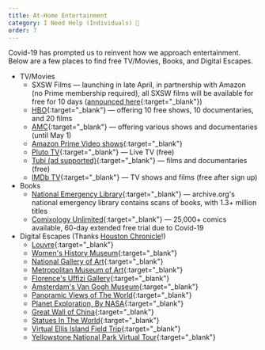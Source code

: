 ```yaml
---
title: At-Home Entertainment
category: I Need Help (Individuals) 🙋
order: 7
---
```


Covid-19 has prompted us to reinvent how we approach entertainment. Below are a few places to find free TV/Movies, Books, and Digital Escapes.

- TV/Movies
    - SXSW Films — launching in late April, in partnership with Amazon (no Prime membership required), all SXSW films will be available for free for 10 days ([announced here](https://www.sxsw.com/film/2020/amazon-prime-video-presents-the-sxsw-2020-film-festival-collection/?utm_source=crisiscommunity.com){:target="_blank"})
    - [HBO](https://www.hbo.com/hbo-news/watch-hbo-free-no-subscription?utm_source=crisiscommunity.com){:target="_blank"} — offering 10 free shows, 10 documentaries, and 20 films
    - [AMC](https://www.amc.com/full-episodes-archive?utm_source=crisiscommunity.com){:target="_blank"} — offering various shows and documentaries (until May 1)
    - [Amazon Prime Video shows](?utm_source=crisiscommunity.com){:target="_blank"}
    - [Pluto TV](https://pluto.tv/?utm_source=crisiscommunity.com){:target="_blank"} — Live TV (free)
    - [Tubi (ad supported)](https://tubitv.com/?utm_source=crisiscommunity.com){:target="_blank"} — films and documentaries (free)
    - [IMDb TV](https://www.imdb.com/tv/?utm_source=crisiscommunity.com){:target="_blank"} — TV shows and films (free after sign up)
- Books
    - [National Emergency Library](https://archive.org/details/nationalemergencylibrary?utm_source=crisiscommunity.com){:target="_blank"} — archive.org's national emergency library contains scans of books, with 1.3+ million titles
    - [Comixology Unlimited](https://www.comixology.com/unlimited?utm_source=crisiscommunity.com){:target="_blank"} — 25,000+ comics available, 60-day extended free trial due to Covid-19
- Digital Escapes (Thanks [Houston Chronicle](https://preview.houstonchronicle.com/families/25-virtual-destinations-you-can-visit-from-your-15136939)!)
    - [Louvre](louvre.fr/en/visites-en-ligne?utm_source=crisiscommunity.com){:target="_blank"}
    - [Women's History Museum](womenshistory.org/womens-history/online-exhibits?utm_source=crisiscommunity.com){:target="_blank"}
    - [National Gallery of Art](nga.gov?utm_source=crisiscommunity.com){:target="_blank"}
    - [Metropolitan Museum of Art](metmuseum.org?utm_source=crisiscommunity.com){:target="_blank"}
    - [Florence's Uffizi Gallery](artsandculture.google.com/partner/uffizi-gallery?utm_source=crisiscommunity.com){:target="_blank"}
    - [Amsterdam's Van Gogh Museum](artsandculture.google.com/partner/van-gogh-museum?utm_source=crisiscommunity.com){:target="_blank"}
    - [Panoramic Views of The World](airpano.com?utm_source=crisiscommunity.com){:target="_blank"}
    - [Planet Exploration, By NASA](cmhouston.org?utm_source=crisiscommunity.com){:target="_blank"}
    - [Great Wall of China](thechinaguide.com/destination/great-wall-of-china?utm_source=crisiscommunity.com){:target="_blank"}
    - [Statues In The World](https://www.youtube.com/watch?v=WuLq8MTw-YY&utm_source=crisiscommunity.com){:target="_blank"}
    - [Virtual Ellis Island Field Trip](teacher.scholastic.com/activities/immigration/webcast.htm?utm_source=crisiscommunity.com){:target="_blank"}
    - [Yellowstone National Park Virtual Tour](https://www.nps.gov/yell/learn/photosmultimedia/virtualtours.htm?utm_source=crisiscommunity.com){:target="_blank"}